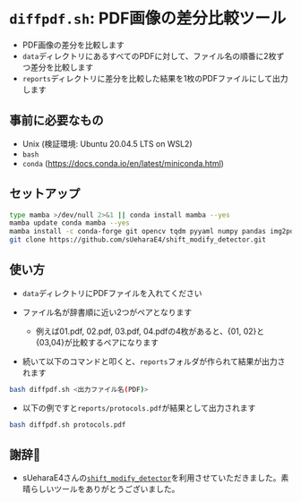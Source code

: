 
# `diffpdf.sh`: PDF画像の差分比較ツール

- PDF画像の差分を比較します
- `data`ディレクトリにあるすべてのPDFに対して、ファイル名の順番に2枚ずつ差分を比較します
- `reports`ディレクトリに差分を比較した結果を1枚のPDFファイルにして出力します

## 事前に必要なもの

- Unix (検証環境: Ubuntu 20.04.5 LTS on WSL2)
- `bash`
- `conda` (https://docs.conda.io/en/latest/miniconda.html)

## セットアップ

```bash
type mamba >/dev/null 2>&1 || conda install mamba --yes
mamba update conda mamba --yes
mamba install -c conda-forge git opencv tqdm pyyaml numpy pandas img2pdf pdf2image poppler pillow --yes
git clone https://github.com/sUeharaE4/shift_modify_detector.git
```


## 使い方

- `data`ディレクトリにPDFファイルを入れてください
- ファイル名が辞書順に近い2つがペアとなります
  - 例えば01.pdf, 02.pdf, 03.pdf, 04.pdfの4枚があると、{01, 02}と{03,04}が比較するペアになります

- 続いて以下のコマンドと叩くと、`reports`フォルダが作られて結果が出力されます

```bash
bash diffpdf.sh <出力ファイル名(PDF)>
```

- 以下の例ですと`reports/protocols.pdf`が結果として出力されます

```bash
bash diffpdf.sh protocols.pdf
```

## 謝辞:pray:

- sUeharaE4さんの[`shift_modify_detector`](https://github.com/sUeharaE4/shift_modify_detector)を利用させていただきました。素晴らしいツールをありがとうございました。
